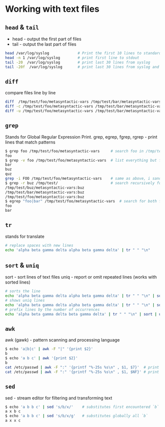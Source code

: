 # Working with text files

## `head` & `tail`

* head - output the first part of files
* tail - output the last part of files

```bash
head /var/log/syslog             # Print the first 10 lines to standard output
head -n 1 /var/log/syslog        # print first line to stdout
tail -20  /var/log/syslog        # print last 30 lines from syslog
tail -20f  /var/log/syslog       # print last 30 lines from syslog and follow
```

## `diff`

compare files line by line

```bash
diff  /tmp/test/foo/metasyntactic-vars /tmp/test/bar/metasyntactic-vars    
diff -c /tmp/test/foo/metasyntactic-vars /tmp/test/bar/metasyntactic-vars  # context
diff -u /tmp/test/foo/metasyntactic-vars /tmp/test/bar/metasyntactic-vars  # unified
```

## `grep`

Stands for Global Regular Expression Print. grep, egrep, fgrep, rgrep - print lines that match patterns

```bash
$ grep foo /tmp/test/foo/metasyntactic-vars     # search foo in /tmp/test/foo/metasyntactic-vars file
foo
$ grep -v foo /tmp/test/foo/metasyntactic-vars  # list everything but foo in /tmp/test/foo/metasyntactic-vars file
bar
buz
quz
grep -i FOO /tmp/test/foo/metasyntactic-vars    # same as above, i sands for ignore case
$ grep -r buz /tmp/test/                        # search recursively for buz in all files from /tmp/test dir
/tmp/test/buz/metasyntactic-vars:buz
/tmp/test/bar/metasyntactic-vars:buz
/tmp/test/foo/metasyntactic-vars:buz
$ egrep "foo|bar" /tmp/test/foo/metasyntactic-vars  # search for both foo and bar in file
foo
bar
```

## `tr`

stands for translate

```bash
# replace spaces with new lines
echo 'alpha beta gamma delta alpha beta gamma delta' | tr " " "\n"
```

## `sort` & `uniq`

sort - sort lines of text files uniq - report or omit repeated lines \(works with sorted lines\)

```bash
# sorts the line
echo 'alpha beta gamma delta alpha beta gamma delta' | tr " " "\n" | sort 
# shows uniq lines
echo 'alpha beta gamma delta alpha beta gamma delta' | tr " " "\n" | sort | uniq
# prefix lines by the number of occurrences
echo 'alpha beta gamma delta beta gamma delta' | tr " " "\n" | sort | uniq -c
```

## `awk`

awk \(gawk\) - pattern scanning and processing language

```bash
$ echo 'a|b|c' | awk -F "|" '{print $2}'
b
$ echo 'a b c' | awk '{print $2}'
b
cat /etc/passwd | awk -F ":" '{printf "%-25s %s\n" , $1, $7}'  # print user and shell
cat /etc/passwd | awk -F ":" '{printf "%-25s %s\n" , $1, $NF}' # print user and shell $NF is the last column
```

## `sed`

sed - stream editor for filtering and transforming text

```bash
$ echo 'a b b c' | sed 's/b/x/'    # substitutes first encountered `b`
a x b c
$ echo 'a b b c' | sed 's/b/x/g'   # substitutes globally all `b`
a x x c
```
